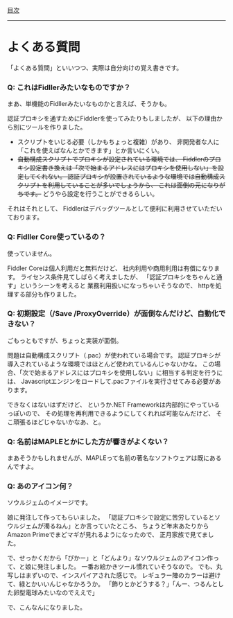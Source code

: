 [目次](Index.md)

---

# よくある質問

「よくある質問」といいつつ、実際は自分向けの覚え書きです。


### Q: これはFidllerみたいなものですか？

まあ、単機能のFidllerみたいなものかと言えば、そうかも。

認証プロキシを通すためにFiddlerを使ってみたりもしましたが、
以下の理由から別にツールを作りました。

* スクリプトをいじる必要（しかもちょっと複雑）があり、
非開発者な人に「これを使えばなんとかできます」とか言いにくい。
* ~~自動構成スクリプトでプロキシが設定されている環境では、
Fiddlerのプロキシ設定書き換えは「次で始まるアドレスにはプロキシを使用しない」を設定してくれない。
認証プロキシが設置されているような環境では自動構成スクリプトを利用していることが多いでしょうから、
これは面倒の元になりがちです。~~ どうやら設定を行うことができるらしい。

それはそれとして、
Fiddlerはデバッグツールとして便利に利用させていただいております。


### Q: Fidller Core使っているの？

使っていません。

Fiddler Coreは個人利用だと無料だけど、
社内利用や商用利用は有償になります。
ライセンス条件見てしばらく考えましたが、
「認証プロキシをちゃんと通す」というシーンを考えると
業務利用扱いになっちゃいそうなので、
httpを処理する部分も作りました。


### Q: 初期設定（/Save /ProxyOverride）が面倒なんだけど、自動化できない？

ごもっともですが、ちょっと実装が面倒。

問題は自動構成スクリプト（.pac）が使われている場合です。
認証プロキシが導入されているような環境ではほとんど使われているんじゃないかな。
この場合、「次で始まるアドレスにはプロキシを使用しない」に相当する判定を行うには、
Javascriptエンジンをロードして.pacファイルを実行させてみる必要があります。

できなくはないはずだけど、
というか.NET Frameworkは内部的にやっているっぽいので、
その処理を再利用できるようにしてくれれば可能なんだけど、
そこ頑張るほどじゃないかなあ、と。


### Q: 名前はMAPLEとかにした方が響きがよくない？

まあそうかもしれませんが、MAPLEって名前の著名なソフトウェアは既にあるんですよ。


### Q: あのアイコン何？

ソウルジェムのイメージです。

娘に発注して作ってもらいました。
「認証プロキシで設定に苦労しているとソウルジェムが濁るねん」とか言っていたところ、
ちょうど年末あたりからAmazon Primeでまどマギが見れるようになったので、
正月家族で見てました。

で、せっかくだから「ぴかー」と「どんより」なソウルジェムのアイコン作って、と娘に発注しました。
一番お絵かきツール慣れていそうなので。
でも、丸写しはまずいので、インスパイアされた感じで。
レギュラー陣のカラーは避けて、緑とかいいんじゃなかろうか。
「飾りとかどうする？」「んー、つるんとした卵型電球みたいなのでええで」

で、こんなんになりました。
